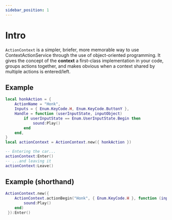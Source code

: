 ```yaml
---
sidebar_position: 1
---
```

# Intro

`ActionContext` is a simpler, briefer, more memorable way to use ContextActionService
through the use of object-oriented programming. It gives the concept of the **context**
a first-class implementation in your code, groups actions together, and makes obvious
when a context shared by multiple actions is entered/left.

## Example

```lua
local honkAction = {
	ActionName = "Honk",
	Inputs = { Enum.KeyCode.H, Enum.KeyCode.ButtonY },
	Handle = function (userInputState, inputObject)
		if userInputState == Enum.UserInputState.Begin then
			sound:Play()
		end
	end,
}
local actionContext = ActionContext.new({ honkAction })

-- Entering the car...
actionContext:Enter() 
-- ...and leaving it
actionContext:Leave() 
```

## Example (shorthand)

```lua
ActionContext.new({ 
	ActionContext.actionBegin("Honk", { Enum.KeyCode.H }, function (inputObject)
		sound:Play()
	end)
 }):Enter()
```
